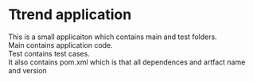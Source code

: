# Ttrend application

This is a small applicaiton which contains main and test folders.  
Main contains application code.  
Test contains test cases.  
It also contains pom.xml which is that all dependences and artfact name and version

